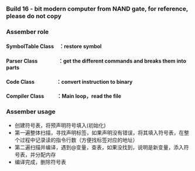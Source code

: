 ### Build 16 - bit modern computer from NAND gate, for reference, please do not copy
### Assember role
#### SymbolTable Class&emsp;：restore symbol
#### Parser Class&emsp;&emsp;&emsp;&emsp;：get the different commands and breaks them into parts
#### Code Class&emsp;&emsp;&emsp;&emsp;&nbsp;：convert instruction to binary
#### Compiler Class&emsp;&emsp;&nbsp;&nbsp;：Main loop，read the file
### Assember usage
- 创建符号表，将预声明符号填入(初始化)
- 第一遍整体扫描，寻找声明标签，如果声明没有错误，将其填入符号表，在整个过程中记录读的指令行数（方便找标签对应的地址）
- 第二遍扫描并编译，遇到@变量，查表，如果没找到，说明是新变量，添入符号表，并分配内存
- 编译完成，删除符号表

